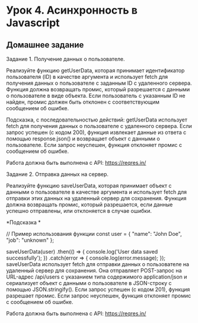 # Урок 4. Асинхронность в Javascript
## Домашнее задание

Задание 1. Получение данных о пользователе.

Реализуйте функцию getUserData, которая принимает идентификатор пользователя (ID) в качестве аргумента и использует fetch для получения данных о пользователе с заданным ID с удаленного сервера. Функция должна возвращать промис, который разрешается с данными о пользователе в виде объекта. Если пользователь с указанным ID не найден, промис должен быть отклонен с соответствующим сообщением об ошибке.

Подсказка, с последовательностью действий:
getUserData использует fetch для получения данных о пользователе с удаленного сервера. Если запрос успешен (с кодом 200), функция извлекает данные из ответа с помощью response.json() и возвращает объект с данными о пользователе. Если запрос неуспешен, функция отклоняет промис с сообщением об ошибке.

Работа должна быть выполнена с API: https://reqres.in/

Задание 2. Отправка данных на сервер.

Реализуйте функцию saveUserData, которая принимает объект с данными о пользователе в качестве аргумента и использует fetch для отправки этих данных на удаленный сервер для сохранения. Функция должна возвращать промис, который разрешается, если данные успешно отправлены, или отклоняется в случае ошибки.

*Подсказка *

// Пример использования функции
const user = {
  "name": "John Doe",
  "job": "unknown"
};

saveUserData(user)
  .then(() => {
    console.log('User data saved successfully');
  })
  .catch(error => {
    console.log(error.message);
  });
saveUserData использует fetch для отправки данных о пользователе на удаленный сервер для сохранения. Она отправляет POST-запрос на URL-адрес /api/users с указанием типа содержимого application/json и сериализует объект с данными о пользователе в JSON-строку с помощью JSON.stringify(). Если запрос успешен (с кодом 201), функция разрешает промис. Если запрос неуспешен, функция отклоняет промис с сообщением об ошибке.

Работа должна быть выполнена с API: https://reqres.in/